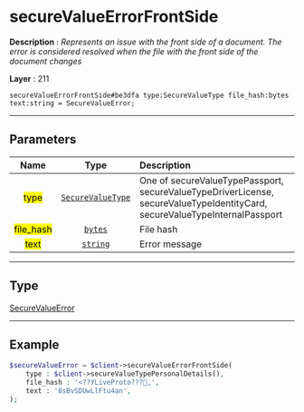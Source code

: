 # secureValueErrorFrontSide

**Description** : *Represents an issue with the front side of a document. The error is considered resolved when the file with the front side of the document changes*

**Layer** : 211

```tl
secureValueErrorFrontSide#be3dfa type:SecureValueType file_hash:bytes text:string = SecureValueError;
```

---

## Parameters

| Name | Type | Description |
| :---: | :---: | :--- |
| <mark>type</mark> | [`SecureValueType`](type/SecureValueType) | One of secureValueTypePassport, secureValueTypeDriverLicense, secureValueTypeIdentityCard, secureValueTypeInternalPassport |
| <mark>file_hash</mark> | [`bytes`](type/bytes) | File hash |
| <mark>text</mark> | [`string`](type/string) | Error message |

---

## Type

[SecureValueError](type/SecureValueError)

---

## Example

```php
$secureValueError = $client->secureValueErrorFrontSide(
	type : $client->secureValueTypePersonalDetails(),
	file_hash : '<??УLiveProto???,',
	text : '8sBvSDUwLlFtu4an',
);
```